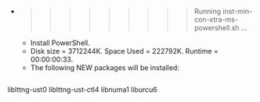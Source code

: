 * >>>>>>>>> Running inst-min-con-xtra-ms-powershell.sh ...
  * Install PowerShell.
  * Disk size = 3712244K. Space Used = 222792K. Runtime = 00:00:00:33.
  * The following NEW packages will be installed:
  ```bash
liblttng-ust0 liblttng-ust-ctl4 libnuma1 liburcu6
  ```

